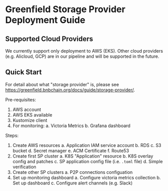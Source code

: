 Greenfield Storage Provider Deployment Guide
============================================

Supported Cloud Providers
-------------------------
We currently support only deployment to AWS (EKS). Other cloud providers (e.g. Alicloud, GCP)
are in our pipeline and will be supported in the future.


Quick Start
-----------

For detail about what "storage provider" is, please see
https://greenfield.bnbchain.org/docs/guide/storage-provider/.


Pre-requisites:
1. AWS account
2. AWS EKS available
3. Kustomize client
4. For monitoring:
   a. Victoria Metrics
   b. Grafana dashboard

Steps:
1. Create AWS resources
   a. Application IAM service account
   b. RDS
   c. S3 bucket
   d. Secret manager
   e. ACM Certificate
   f. Route53
2. Create first SP cluster
   a. K8S "Application" resource
   b. K8S overlay config and patches
   c. SP application config file (i.e. `.toml` file)
   d. Simple verification
3. Create other SP clusters
   a. P2P connections configuation
4. Set up monitoring dashboard
   a. Configure victoria metrics collection
   b. Set up dashboard
   c. Configure alert channels (e.g. Slack)

